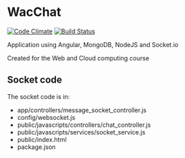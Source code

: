 WacChat
=======
[![Code Climate](https://codeclimate.com/github/frbl/WacChat/badges/gpa.svg)](https://codeclimate.com/github/frbl/WacChat) [![Build Status](https://travis-ci.org/frbl/WacChat.svg?branch=master)](https://travis-ci.org/frbl/WacChat)

Application using Angular, MongoDB, NodeJS and Socket.io

Created for the Web and Cloud computing course

Socket code
-----------
The socket code is in:

- app/controllers/message_socket_controller.js
- config/websocket.js
- public/javascripts/controllers/chat_controller.js
- public/javascripts/services/socket_service.js
- public/index.html
- package.json

